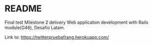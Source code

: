 # README

Final test Milestone 2 delivery Web application development with Rails module(G46), Desafío Latam.

Link to: https://twitterpruebafrang.herokuapp.com/
